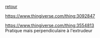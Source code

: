 [retour](../README.md)

https://www.thingiverse.com/thing:3092847

https://www.thingiverse.com/thing:3554813  
Pratique mais perpendiculaire à l'extrudeur

